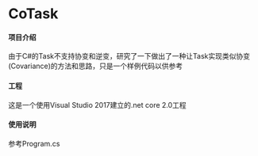 # CoTask#### 项目介绍由于C#的Task<T>不支持协变和逆变，研究了一下做出了一种让Task<T>实现类似协变(Covariance)的方法和思路，只是一个样例代码以供参考#### 工程这是一个使用Visual Studio 2017建立的.net core 2.0工程#### 使用说明参考Program.cs